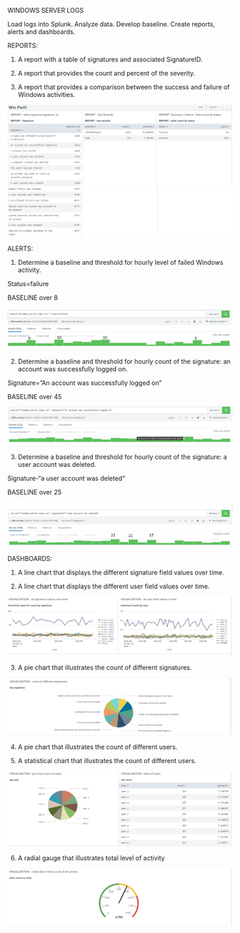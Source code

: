 WINDOWS SERVER LOGS 

Load logs into Splunk. Analyze data. Develop baseline. Create reports, alerts and dashboards.

REPORTS:
1.	A report with a table of signatures and associated SignatureID. 

2.	A report that provides the count and percent of the severity.

3.	A report that provides a comparison between the success and failure of Windows activities.

![Win 1 Log Report](https://github.com/collette269/Splunk_Master_of_the_SOC/blob/main/Win%201%20Log%20Reports.png)
![Win 1 Log Report Cont](https://github.com/collette269/Splunk_Master_of_the_SOC/blob/main/Win%201%20Log%20Reports%20Cont.png)

ALERTS:
1.	Determine a baseline and threshold for hourly level of failed Windows activity.

Status=failure

BASELINE over 8   

![Win 1 Alert 1](https://github.com/collette269/Splunk_Master_of_the_SOC/blob/main/Windows/Win%201%20Alert%201.PNG)

2.	Determine a baseline and threshold for hourly count of the signature: an account was successfully logged on.   

Signature=”An account was successfully logged on”

BASELINE over 45

![Win 1 Alert 2](https://github.com/collette269/Splunk_Master_of_the_SOC/blob/main/Windows/Win%201%20Alert%202.PNG)

3.	Determine a baseline and threshold for hourly count of the signature: a user account was deleted. 

Signature-“a user account was deleted”

BASELINE over 25

![Win 1 Alert 3](https://github.com/collette269/Splunk_Master_of_the_SOC/blob/main/Windows/Win%201%20Alert%203.PNG)

DASHBOARDS: 
1.	A line chart that displays the different signature field values over time.

2.	A line chart that displays the different user field values over time.

![Win 1 Log Visualization 1](https://github.com/collette269/Splunk_Master_of_the_SOC/blob/main/Win%201%20Log%20Visualization%201.png)

3.	A pie chart that illustrates the count of different signatures.

![Win 1 Log Visualization 2](https://github.com/collette269/Splunk_Master_of_the_SOC/blob/main/Win%201%20Log%20Visualization%202.png)

4.	A pie chart that illustrates the count of different users.

5.	A statistical chart that illustrates the count of different users.

![Win 1 Log Visualization 3](https://github.com/collette269/Splunk_Master_of_the_SOC/blob/main/Win%201%20Log%20Visualization%203.png)

6.	A radial gauge that illustrates total level of activity

![Win 1 Log Visualization 4](https://github.com/collette269/Splunk_Master_of_the_SOC/blob/main/Win%201%20Log%20Visualization%204.png)
